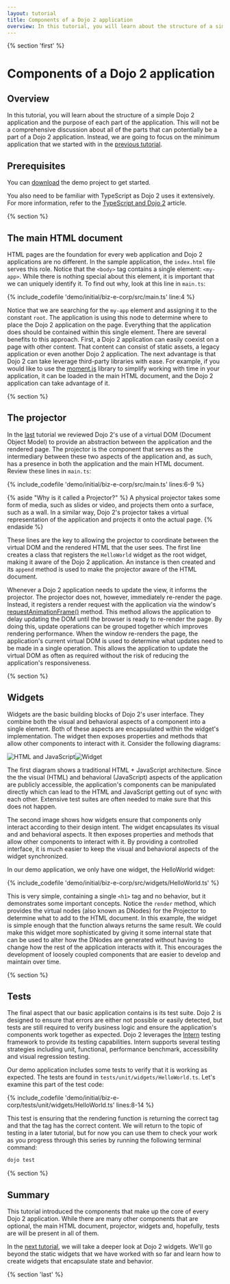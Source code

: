 ```yaml
---
layout: tutorial
title: Components of a Dojo 2 application
overview: In this tutorial, you will learn about the structure of a simple Dojo 2 application and the purpose of each part of the application.
---
```


{% section 'first' %}

# Components of a Dojo 2 application

## Overview

In this tutorial, you will learn about the structure of a simple Dojo 2 application and the purpose of each part of the application. This will not be a comprehensive discussion about all of the parts that can potentially be a part of a Dojo 2 application. Instead, we are going to focus on the minimum application that we started with in the [previous tutorial](../001_static_content/).

## Prerequisites

You can [download](../assets/002_creating_an_application-initial.zip) the demo project to get started.

You also need to be familiar with TypeScript as Dojo 2 uses it extensively. For more information, refer to the [TypeScript and Dojo 2](../comingsoon.html) article.

{% section %}

## The main HTML document

HTML pages are the foundation for every web application and Dojo 2 applications are no different. In the sample application, the `index.html` file serves this role. Notice that the `<body>` tag contains a single element: `<my-app>`. While there is nothing special about this element, it is important that we can uniquely identify it. To find out why, look at this line in `main.ts`:

{% include_codefile 'demo/initial/biz-e-corp/src/main.ts' line:4 %}

Notice that we are searching for the `my-app` element and assigning it to the constant `root`. The application is using this node to determine where to place the Dojo 2 application on the page. Everything that the application does should be contained within this single element. There are several benefits to this approach. First, a Dojo 2 application can easily coexist on a page with other content. That content can consist of static assets, a legacy application or even another Dojo 2 application. The next advantage is that Dojo 2 can take leverage third-party libraries with ease. For example, if you would like to use the [moment.js](https://momentjs.com/) library to simplify working with time in your application, it can be loaded in the main HTML document, and the Dojo 2 application can take advantage of it.

{% section %}

## The projector

In the [last](../001_static_content/) tutorial we reviewed Dojo 2's use of a virtual DOM (Document Object Model) to provide an abstraction between the application and the rendered page. The projector is the component that serves as the intermediary between these two aspects of the application and, as such, has a presence in both the application and the main HTML document. Review these lines in `main.ts`:

{% include_codefile 'demo/initial/biz-e-corp/src/main.ts' lines:6-9 %}

{% aside "Why is it called a Projector?" %}
	A physical projector takes some form of media, such as slides or video, and projects them onto a surface, such as a wall. In a similar way, Dojo 2's projector takes a virtual representation of the application and projects it onto the actual page.
{% endaside %}

These lines are the key to allowing the projector to coordinate between the virtual DOM and the rendered HTML that the user sees. The first line creates a class that registers the `HelloWorld` widget as the root widget, making it aware of the Dojo 2 application. An instance is then created and its `append` method is used to make the projector aware of the HTML document.

Whenever a Dojo 2 application needs to update the view, it informs the projector. The projector does not, however, immediately re-render the page. Instead, it registers a render request with the application via the window's [requestAnimationFrame()](https://developer.mozilla.org/en-US/docs/Web/API/window/requestAnimationFrame) method. This method allows the application to delay updating the DOM until the browser is ready to re-render the page. By doing this, update operations can be grouped together which improves rendering performance. When the window re-renders the page, the application's current virtual DOM is used to determine what updates need to be made in a single operation. This allows the application to update the virtual DOM as often as required without the risk of reducing the application's responsiveness.

{% section %}

## Widgets

Widgets are the basic building blocks of Dojo 2's user interface. They combine both the visual and behavioral aspects of a component into a single element. Both of these aspects are encapsulated within the widget's implementation. The widget then exposes properties and methods that allow other components to interact with it. Consider the following diagrams:

<img src="../resources/html_js.svg" title="HTML and JavaScript" class="half-width"/><img src="../resources/widget.svg" title="Widget" class="half-width"/>

The first diagram shows a traditional HTML + JavaScript architecture. Since the the visual (HTML) and behavioral (JavaScript) aspects of the application are publicly accessible, the application's components can be manipulated directly which can lead to the HTML and JavaScript getting out of sync with each other. Extensive test suites are often needed to make sure that this does not happen.

The second image shows how widgets ensure that components only interact according to their design intent. The widget encapsulates its visual and and behavioral aspects. It then exposes properties and methods that allow other components to interact with it. By providing a controlled interface, it is much easier to keep the visual and behavioral aspects of the widget synchronized.

In our demo application, we only have one widget, the HelloWorld widget:

{% include_codefile 'demo/initial/biz-e-corp/src/widgets/HelloWorld.ts' %}

This is very simple, containing a single `<h1>` tag and no behavior, but it demonstrates some important concepts. Notice the `render` method, which provides the virtual nodes (also known as DNodes) for the Projector to determine what to add to the HTML document. In this example, the widget is simple enough that the function always returns the same result. We could make this widget more sophisticated by giving it some internal state that can be used to alter how the DNodes are generated without having to change how the rest of the application interacts with it. This encourages the development of loosely coupled components that are easier to develop and maintain over time.

{% section %}

## Tests

The final aspect that our basic application contains is its test suite. Dojo 2 is designed to ensure that errors are either not possible or easily detected, but tests are still required to verify business logic and ensure the application's components work together as expected. Dojo 2 leverages the [Intern](http://theintern.io) testing framework to provide its testing capabilities. Intern supports several testing strategies including unit, functional, performance benchmark, accessibility and visual regression testing.

Our demo application includes some tests to verify that it is working as expected. The tests are found in `tests/unit/widgets/HelloWorld.ts`. Let's examine this part of the test code:

{% include_codefile 'demo/initial/biz-e-corp/tests/unit/widgets/HelloWorld.ts' lines:8-14 %}

This test is ensuring that the rendering function is returning the correct tag and that the tag has the correct content. We will return to the topic of testing in a later tutorial, but for now you can use them to check your work as you progress through this series by running the following terminal command:

```bash
dojo test
```

{% section %}

## Summary
This tutorial introduced the components that make up the core of every Dojo 2 application. While there are many other components that are optional, the main HTML document, projector, widgets and, hopefully, tests are will be present in all of them.

In the [next tutorial](../003_creating_widgets/), we will take a deeper look at Dojo 2 widgets. We'll go beyond the static widgets that we have worked with so far and learn how to create widgets that encapsulate state and behavior.

{% section 'last' %}
